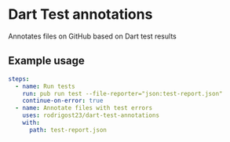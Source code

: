 # Dart Test annotations

Annotates files on GitHub based on Dart test results

## Example usage

```yaml
steps:
  - name: Run tests
    run: pub run test --file-reporter="json:test-report.json"
    continue-on-error: true
  - name: Annotate files with test errors
    uses: rodrigost23/dart-test-annotations
    with:
      path: test-report.json
```
